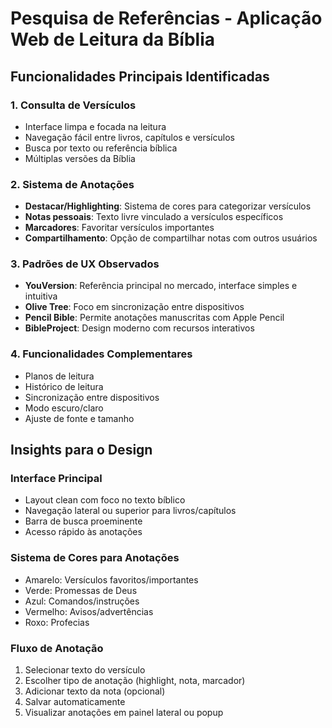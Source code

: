 # Pesquisa de Referências - Aplicação Web de Leitura da Bíblia

## Funcionalidades Principais Identificadas

### 1. Consulta de Versículos
- Interface limpa e focada na leitura
- Navegação fácil entre livros, capítulos e versículos
- Busca por texto ou referência bíblica
- Múltiplas versões da Bíblia

### 2. Sistema de Anotações
- **Destacar/Highlighting**: Sistema de cores para categorizar versículos
- **Notas pessoais**: Texto livre vinculado a versículos específicos
- **Marcadores**: Favoritar versículos importantes
- **Compartilhamento**: Opção de compartilhar notas com outros usuários

### 3. Padrões de UX Observados
- **YouVersion**: Referência principal no mercado, interface simples e intuitiva
- **Olive Tree**: Foco em sincronização entre dispositivos
- **Pencil Bible**: Permite anotações manuscritas com Apple Pencil
- **BibleProject**: Design moderno com recursos interativos

### 4. Funcionalidades Complementares
- Planos de leitura
- Histórico de leitura
- Sincronização entre dispositivos
- Modo escuro/claro
- Ajuste de fonte e tamanho

## Insights para o Design

### Interface Principal
- Layout clean com foco no texto bíblico
- Navegação lateral ou superior para livros/capítulos
- Barra de busca proeminente
- Acesso rápido às anotações

### Sistema de Cores para Anotações
- Amarelo: Versículos favoritos/importantes
- Verde: Promessas de Deus
- Azul: Comandos/instruções
- Vermelho: Avisos/advertências
- Roxo: Profecias

### Fluxo de Anotação
1. Selecionar texto do versículo
2. Escolher tipo de anotação (highlight, nota, marcador)
3. Adicionar texto da nota (opcional)
4. Salvar automaticamente
5. Visualizar anotações em painel lateral ou popup

